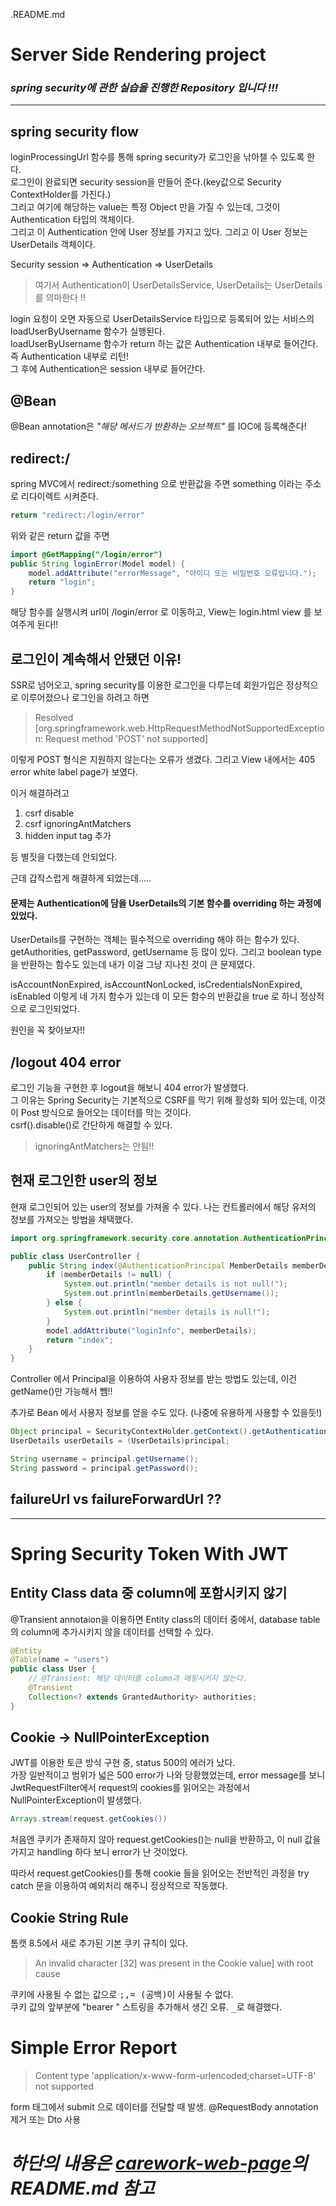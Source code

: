 .README.md
# Server Side Rendering project
### <i>spring security에 관한 실습을 진행한 Repository 입니다 !!!</i>
<hr>

## spring security flow
loginProcessingUrl 함수를 통해 spring security가 로그인을 낚아챌 수 있도록 한다.<br>
로그인이 완료되면 security session을 만들어 준다.(key값으로 Security ContextHolder를 가진다.)<br>
그리고 여기에 해당하는 value는 특정 Object 만을 가질 수 있는데, 그것이 Authentication 타입의 객체이다.<br>
그리고 이 Authentication 안에 User 정보를 가지고 있다. 그리고 이 User 정보는 UserDetails 객체이다.<br>

Security session => Authentication => UserDetails<br>
> 여기서 Authentication이 UserDetailsService, UserDetails는 UserDetails를 의마한다 !!

login 요청이 오면 자동으로 UserDetailsService 타입으로 등록되어 있는 서비스의 loadUserByUsername 함수가 실행된다.<br>
loadUserByUsername 함수가 return 하는 값은 Authentication 내부로 들어간다. 즉 Authentication 내부로 리턴!<br>
그 후에 Authentication은 session 내부로 들어간다.

## @Bean
@Bean annotation은 <i>"해당 메서드가 반환하는 오브젝트"</i> 를 IOC에 등록해준다!

## redirect:/
spring MVC에서 redirect:/something 으로 반환값을 주면 something 이라는 주소로 리다이렉트 시켜준다.<br>
```java
return "redirect:/login/error"
```
위와 같은 return 값을 주면

```java
import @GetMapping("/login/error")
public String loginError(Model model) {
    model.addAttribute("errorMessage", "아이디 또는 비밀번호 오류입니다.");
    return "login";
}
```
해당 함수를 실행시켜 url이 /login/error 로 이동하고, View는 login.html view 를 보여주게 된다!!


## 로그인이 계속해서 안됐던 이유!
SSR로 넘어오고, spring security를 이용한 로그인을 다루는데 회원가입은 정상적으로 이루어졌으나 로그인을 하려고 하면
> Resolved [org.springframework.web.HttpRequestMethodNotSupportedException: Request method 'POST' not supported]

이렇게 POST 형식은 지원하지 않는다는 오류가 생겼다. 그리고 View 내에서는 405 error white label page가 보였다.

이거 해결하려고
1. csrf disable
2. csrf ignoringAntMatchers
3. hidden input tag 추가

등 별짓을 다했는데 안되었다.

근데 갑작스럽게 해결하게 되었는데.....

#### 문제는 Authentication에 담을 UserDetails의 기본 함수를 overriding 하는 과정에 있었다.

UserDetails를 구현하는 객체는 필수적으로 overriding 해야 하는 함수가 있다.<br>
getAuthorities, getPassword, getUsername 등 많이 있다. 그리고 boolean type을 반환하는 함수도 있는데 내가 이걸 그냥 지나친 것이 큰 문제였다.

isAccountNonExpired, isAccountNonLocked, isCredentialsNonExpired, isEnabled 이렇게 네 가지 함수가 있는데 이 모든 함수의 반환값을 true 로 하니 정상적으로 로그인되었다.

원인을 꼭 찾아보자!!

## /logout 404 error
로그인 기능을 구현한 후 logout을 해보니 404 error가 발생했다.<br>
그 이유는 Spring Security는 기본적으로 CSRF를 막기 위해 활성화 되어 있는데, 이것이 Post 방식으로 들어오는 데이터를 막는 것이다.<br>
csrf().disable()로 간단하게 해결할 수 있다.
> ignoringAntMatchers는 안됨!!

## 현재 로그인한 user의 정보
현재 로그인되어 있는 user의 정보를 가져올 수 있다. 나는 컨트롤러에서 해당 유저의 정보를 가져오는 방법을 채택했다.
```java
import org.springframework.security.core.annotation.AuthenticationPrincipal;

public class UserController {
    public String index(@AuthenticationPrincipal MemberDetails memberDetails, Model model) {
        if (memberDetails != null) {
            System.out.println("member details is not null!");
            System.out.println(memberDetails.getUsername());
        } else {
            System.out.println("member details is null!");
        }
        model.addAttribute("loginInfo", memberDetails);
        return "index";
    }
}
```
Controller 에서 Principal을 이용하여 사용자 정보를 받는 방법도 있는데, 이건 getName()만 가능해서 뺌!!

추가로 Bean 에서 사용자 정보를 얻을 수도 있다. (나중에 유용하게 사용할 수 있을듯!)
```java
Object principal = SecurityContextHolder.getContext().getAuthentication().getPrincipal();
UserDetails userDetails = (UserDetails)principal;

String username = principal.getUsername();
String password = principal.getPassword();
```

## failureUrl vs failureForwardUrl ??

<hr>

# Spring Security Token With JWT
## Entity Class data 중 column에 포함시키지 않기
@Transient annotaion을 이용하면 Entity class의 데이터 중에서, database table의 column에 추가시키지 않을 데이터를 선택할 수 있다.
```java
@Entity
@Table(name = "users")
public class User {
    // @Transient: 해당 데이터를 column과 매핑시키지 않는다.
    @Transient
    Collection<? extends GrantedAuthority> authorities;
}
```
## Cookie -> NullPointerException
JWT를 이용한 토큰 방식 구현 중, status 500의 에러가 났다.<br>
가장 일반적이고 범위가 넓은 500 error가 나와 당황했었는데, error message를 보니 JwtRequestFilter에서 request의 cookies를 읽어오는 과정에서
NullPointerException이 발생했다.

```java
Arrays.stream(request.getCookies())
```
처음엔 쿠키가 존재하지 않아 request.getCookies()는 null을 반환하고, 이 null 값을 가지고 handling 하다 보니 error가 난 것이었다.

따라서 request.getCookies()를 통해 cookie 들을 읽어오는 전반적인 과정을 try catch 문을 이용하여 예외처리 해주니 정상적으로 작동했다.

## Cookie String Rule
톰캣 8.5에서 새로 추가된 기본 쿠키 규칙이 있다.
> An invalid character [32] was present in the Cookie value] with root cause

쿠키에 사용될 수 없는 값으로 <kbd>;</kbd><kbd>,</kbd><kbd>=</kbd><kbd> (공백)</kbd>이 사용될 수 없다.<br>
쿠키 값의 앞부분에 "bearer " 스트링을 추가해서 생긴 오류. <kbd>_</kbd>로 해결했다.

# Simple Error Report
> Content type 'application/x-www-form-urlencoded;charset=UTF-8' not supported

form 태그에서 submit 으로 데이터를 전달할 때 발생. @RequestBody annotation 제거 또는 Dto 사용

# <i>하단의 내용은 [carework-web-page](https://github.com/dldudals0728/carework-web-page)의 README.md 참고</i>
